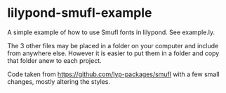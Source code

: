 # lilypond-smufl-example

A simple example of how to use Smufl fonts in lilypond. 
See example.ly.

The 3 other files may be placed in a folder on your computer and include from anywhere else. 
However it is easier to put them in a folder and copy that folder anew to each project.

Code taken from https://github.com/lyp-packages/smufl with a few small changes, mostly altering the styles.
